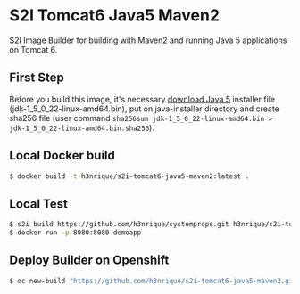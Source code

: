 # S2I Tomcat6 Java5 Maven2

S2I Image Builder for building with Maven2 and running Java 5 applications on Tomcat 6.

First Step
---
Before you build this image, it's necessary [download Java 5](https://www.oracle.com/java/technologies/java-archive-javase5-downloads.html) installer file (jdk-1_5_0_22-linux-amd64.bin), put on java-installer directory and create sha256 file (user command `sha256sum jdk-1_5_0_22-linux-amd64.bin > jdk-1_5_0_22-linux-amd64.bin.sha256`).

Local Docker build
---
```bash
$ docker build -t h3nrique/s2i-tomcat6-java5-maven2:latest .
```

Local Test
---
```bash
$ s2i build https://github.com/h3nrique/systemprops.git h3nrique/s2i-tomcat6-java5-maven2:latest demoapp -e WAR_NAME=systemprops.war
$ docker run -p 8080:8080 demoapp
```

Deploy Builder on Openshift
---
```bash
$ oc new-build "https://github.com/h3nrique/s2i-tomcat6-java5-maven2.git" --name=s2i-tomcat6-java5-maven2--strategy=docker
```
